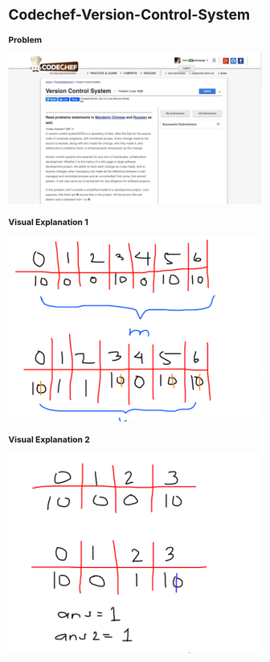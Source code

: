 # Codechef-Version-Control-System
### Problem
![](capture.png)
### Visual Explanation 1
![](vis.png)
### Visual Explanation 2
![](vis2.png)
